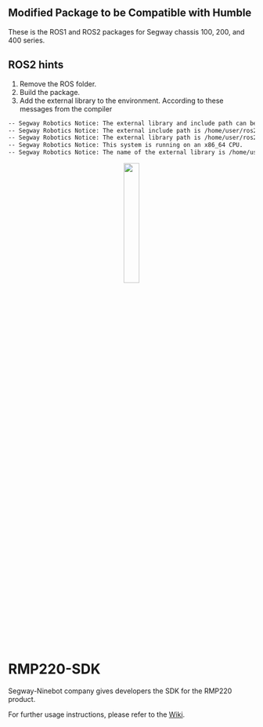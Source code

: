 ## Modified Package to be Compatible with Humble
These is the ROS1 and ROS2 packages for Segway chassis 100, 200, and 400 series.

## ROS2 hints
1. Remove the ROS folder.
2. Build the package.
3. Add the external library to the environment. According to these messages from the compiler
```bash
-- Segway Robotics Notice: The external library and include path can be modified by users.
-- Segway Robotics Notice: The external include path is /home/user/ros2_ws/src/RMP220-SDK/ROS2/src/segwayrmp/../../../LibAPI/include
-- Segway Robotics Notice: The external library path is /home/user/ros2_ws/src/RMP220-SDK/ROS2/src/segwayrmp/../../../LibAPI/lib
-- Segway Robotics Notice: This system is running on an x86_64 CPU.
-- Segway Robotics Notice: The name of the external library is /home/user/ros2_ws/src/RMP220-SDK/ROS2/src/segwayrmp/../../../LibAPI/lib/libctrl_x86_64.so
```


<p align="center">
  <img src="./Pictures/segway-robotics_logo.png" width="25%" />
</p>

# RMP220-SDK

Segway-Ninebot company gives developers the SDK for the RMP220 product.

For further usage instructions, please refer to the [Wiki](https://github.com/SegwayRoboticsSamples/RMP220-SDK/wiki).

